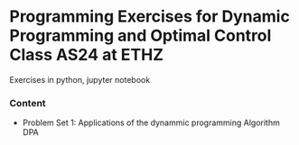 # Programming Exercises for Dynamic Programming and Optimal Control Class AS24 at ETHZ

Exercises in python, jupyter notebook

### Content

- Problem Set 1: Applications of the dynammic programming Algorithm DPA